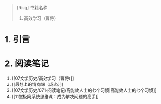 > [!bug] 书籍名称
> 1. 高效学习（曹将）

# 1. 引言


# 2. 阅读笔记
1. [[07文学历史/高效学习（曹将）]]
2. [[最想上的情商课（成杰）]]
3. [[07文学历史/071-阅读笔记/高能效人士的七个习惯|高能效人士的七个习惯]]
4. [[11堂极简系统思维课：成为解决问题的高手]]